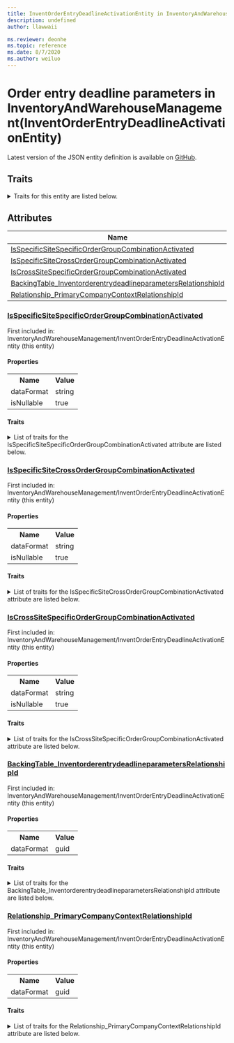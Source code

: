 ```yaml
---
title: InventOrderEntryDeadlineActivationEntity in InventoryAndWarehouseManagement - Common Data Model | Microsoft Docs
description: undefined
author: llawwaii

ms.reviewer: deonhe
ms.topic: reference
ms.date: 8/7/2020
ms.author: weiluo
---
```


# Order entry deadline parameters in InventoryAndWarehouseManagement(InventOrderEntryDeadlineActivationEntity)

  
 Latest version of the JSON entity definition is available on <a href="https://github.com/Microsoft/CDM/tree/master/schemaDocuments/core/operationsCommon/Entities/SupplyChain/InventoryAndWarehouseManagement/InventOrderEntryDeadlineActivationEntity.cdm.json" target="_blank">GitHub</a>.  

## Traits

<details>
<summary>Traits for this entity are listed below.  
</summary>

**is.CDM.entityVersion**  
  <table><tr><th>Parameter</th><th>Value</th><th>Data type</th><th>Explanation</th></tr><tr><td>versionNumber</td><td>"1.1"</td><td>string</td><td>semantic version number of the entity</td></tr></table>

**is.application.releaseVersion**  
  <table><tr><th>Parameter</th><th>Value</th><th>Data type</th><th>Explanation</th></tr><tr><td>releaseVersion</td><td>"10.0.13.0"</td><td>string</td><td>semantic version number of the application introducing this entity</td></tr></table>

**is.localized.displayedAs**  
  Holds the list of language specific display text for an object.  <table><tr><th>Parameter</th><th>Value</th><th>Data type</th><th>Explanation</th></tr><tr><td>localizedDisplayText</td><td><table><tr><th>languageTag</th><th>displayText</th></tr><tr><td>en</td><td>Order entry deadline parameters</td></tr></table></td><td>entity</td><td>a reference to the constant entity holding the list of localized text</td></tr></table>

</details>

## Attributes

|Name|Description|First Included in Instance|
|---|---|---|
|[IsSpecificSiteSpecificOrderGroupCombinationActivated](#IsSpecificSiteSpecificOrderGroupCombinationActivated)||<a href="InventOrderEntryDeadlineActivationEntity.md" target="_blank">InventoryAndWarehouseManagement/InventOrderEntryDeadlineActivationEntity</a>|
|[IsSpecificSiteCrossOrderGroupCombinationActivated](#IsSpecificSiteCrossOrderGroupCombinationActivated)||<a href="InventOrderEntryDeadlineActivationEntity.md" target="_blank">InventoryAndWarehouseManagement/InventOrderEntryDeadlineActivationEntity</a>|
|[IsCrossSiteSpecificOrderGroupCombinationActivated](#IsCrossSiteSpecificOrderGroupCombinationActivated)||<a href="InventOrderEntryDeadlineActivationEntity.md" target="_blank">InventoryAndWarehouseManagement/InventOrderEntryDeadlineActivationEntity</a>|
|[BackingTable_InventorderentrydeadlineparametersRelationshipId](#BackingTable_InventorderentrydeadlineparametersRelationshipId)||<a href="InventOrderEntryDeadlineActivationEntity.md" target="_blank">InventoryAndWarehouseManagement/InventOrderEntryDeadlineActivationEntity</a>|
|[Relationship_PrimaryCompanyContextRelationshipId](#Relationship_PrimaryCompanyContextRelationshipId)||<a href="InventOrderEntryDeadlineActivationEntity.md" target="_blank">InventoryAndWarehouseManagement/InventOrderEntryDeadlineActivationEntity</a>|

### <a href=#IsSpecificSiteSpecificOrderGroupCombinationActivated name="IsSpecificSiteSpecificOrderGroupCombinationActivated">IsSpecificSiteSpecificOrderGroupCombinationActivated</a>

First included in: InventoryAndWarehouseManagement/InventOrderEntryDeadlineActivationEntity (this entity)  

#### Properties

<table><tr><th>Name</th><th>Value</th></tr><tr><td>dataFormat</td><td>string</td></tr><tr><td>isNullable</td><td>true</td></tr></table>

#### Traits

<details>
<summary>List of traits for the IsSpecificSiteSpecificOrderGroupCombinationActivated attribute are listed below.</summary>

**is.dataFormat.character**  
**is.dataFormat.big**  
**is.dataFormat.array**  
**is.nullable**  
The attribute value may be set to NULL.  

**is.dataFormat.character**  
**is.dataFormat.array**  
</details>

### <a href=#IsSpecificSiteCrossOrderGroupCombinationActivated name="IsSpecificSiteCrossOrderGroupCombinationActivated">IsSpecificSiteCrossOrderGroupCombinationActivated</a>

First included in: InventoryAndWarehouseManagement/InventOrderEntryDeadlineActivationEntity (this entity)  

#### Properties

<table><tr><th>Name</th><th>Value</th></tr><tr><td>dataFormat</td><td>string</td></tr><tr><td>isNullable</td><td>true</td></tr></table>

#### Traits

<details>
<summary>List of traits for the IsSpecificSiteCrossOrderGroupCombinationActivated attribute are listed below.</summary>

**is.dataFormat.character**  
**is.dataFormat.big**  
**is.dataFormat.array**  
**is.nullable**  
The attribute value may be set to NULL.  

**is.dataFormat.character**  
**is.dataFormat.array**  
</details>

### <a href=#IsCrossSiteSpecificOrderGroupCombinationActivated name="IsCrossSiteSpecificOrderGroupCombinationActivated">IsCrossSiteSpecificOrderGroupCombinationActivated</a>

First included in: InventoryAndWarehouseManagement/InventOrderEntryDeadlineActivationEntity (this entity)  

#### Properties

<table><tr><th>Name</th><th>Value</th></tr><tr><td>dataFormat</td><td>string</td></tr><tr><td>isNullable</td><td>true</td></tr></table>

#### Traits

<details>
<summary>List of traits for the IsCrossSiteSpecificOrderGroupCombinationActivated attribute are listed below.</summary>

**is.dataFormat.character**  
**is.dataFormat.big**  
**is.dataFormat.array**  
**is.nullable**  
The attribute value may be set to NULL.  

**is.dataFormat.character**  
**is.dataFormat.array**  
</details>

### <a href=#BackingTable_InventorderentrydeadlineparametersRelationshipId name="BackingTable_InventorderentrydeadlineparametersRelationshipId">BackingTable_InventorderentrydeadlineparametersRelationshipId</a>

First included in: InventoryAndWarehouseManagement/InventOrderEntryDeadlineActivationEntity (this entity)  

#### Properties

<table><tr><th>Name</th><th>Value</th></tr><tr><td>dataFormat</td><td>guid</td></tr></table>

#### Traits

<details>
<summary>List of traits for the BackingTable_InventorderentrydeadlineparametersRelationshipId attribute are listed below.</summary>

**is.dataFormat.character**  
**is.dataFormat.big**  
**is.dataFormat.array**  
**is.dataFormat.guid**  
**means.identity.entityId**  
**is.linkedEntity.identifier**  
Marks the attribute(s) that hold foreign key references to a linked (used as an attribute) entity. This attribute is added to the resolved entity to enumerate the referenced entities.  <table><tr><th>Parameter</th><th>Value</th><th>Data type</th><th>Explanation</th></tr><tr><td>entityReferences</td><td><table><tr><th>entityReference</th><th>attributeReference</th></tr><tr><td><a href="../../../Tables/SupplyChain/SalesAndMarketing/Parameter/Inventorderentrydeadlineparameters.md" target="_blank">/core/operationsCommon/Tables/SupplyChain/SalesAndMarketing/Parameter/Inventorderentrydeadlineparameters.cdm.json/Inventorderentrydeadlineparameters</a></td><td><a href="../../../Tables/SupplyChain/SalesAndMarketing/Parameter/Inventorderentrydeadlineparameters.md#RecId" target="_blank">RecId</a></td></tr></table></td><td>entity</td><td>a reference to the constant entity holding the list of entity references</td></tr></table>

**is.dataFormat.guid**  
**is.dataFormat.character**  
**is.dataFormat.array**  
</details>

### <a href=#Relationship_PrimaryCompanyContextRelationshipId name="Relationship_PrimaryCompanyContextRelationshipId">Relationship_PrimaryCompanyContextRelationshipId</a>

First included in: InventoryAndWarehouseManagement/InventOrderEntryDeadlineActivationEntity (this entity)  

#### Properties

<table><tr><th>Name</th><th>Value</th></tr><tr><td>dataFormat</td><td>guid</td></tr></table>

#### Traits

<details>
<summary>List of traits for the Relationship_PrimaryCompanyContextRelationshipId attribute are listed below.</summary>

**is.dataFormat.character**  
**is.dataFormat.big**  
**is.dataFormat.array**  
**is.dataFormat.guid**  
**means.identity.entityId**  
**is.linkedEntity.identifier**  
Marks the attribute(s) that hold foreign key references to a linked (used as an attribute) entity. This attribute is added to the resolved entity to enumerate the referenced entities.  <table><tr><th>Parameter</th><th>Value</th><th>Data type</th><th>Explanation</th></tr><tr><td>entityReferences</td><td><table><tr><th>entityReference</th><th>attributeReference</th></tr><tr><td><a href="../../../Tables/Finance/Ledger/Main/CompanyInfo.md" target="_blank">/core/operationsCommon/Tables/Finance/Ledger/Main/CompanyInfo.cdm.json/CompanyInfo</a></td><td><a href="../../../Tables/Finance/Ledger/Main/CompanyInfo.md#RecId" target="_blank">RecId</a></td></tr></table></td><td>entity</td><td>a reference to the constant entity holding the list of entity references</td></tr></table>

**is.dataFormat.guid**  
**is.dataFormat.character**  
**is.dataFormat.array**  
</details>
